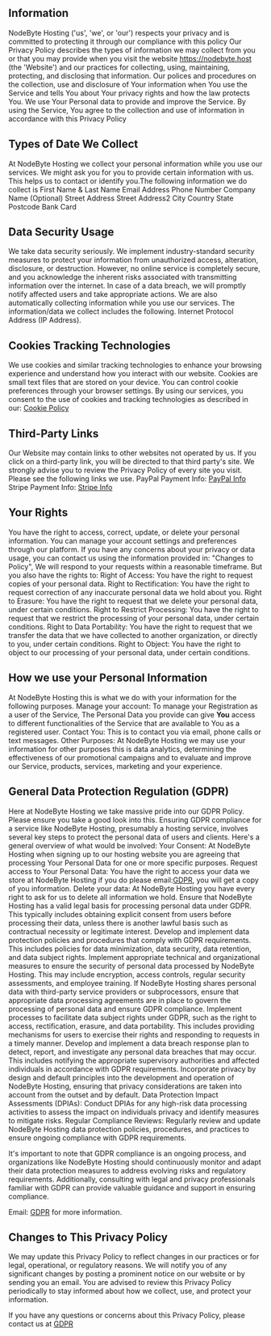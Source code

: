 ## Information

NodeByte Hosting ('us', 'we', or 'our') respects your privacy and is committed to protecting it through our compliance with this policy
Our Privacy Policy describes the types of information we may collect from you or that you may provide when you visit the website https://nodebyte.host (the 'Website') and our practices for collecting, using, maintaining, protecting, and disclosing that information. Our polices and procedures on the collection, use and disclosure of Your information when You use the Service and tells You about Your privacy rights and how the law protects You.
We use Your Personal data to provide and improve the Service. By using the Service, You agree to the collection and use of information in accordance with this Privacy Policy

## Types of Date We Collect

At NodeByte Hosting we collect your personal information while you use our services. We might ask you for you to provide certain information with us. This helps us to contact or identify you.The following information we do collect is
First Name & Last Name
Email Address
Phone Number
Company Name (Optional)
Street Address
Street Address2
City
Country
State
Postcode
Bank Card

## Data Security Usage

We take data security seriously. We implement industry-standard security measures to protect your information from unauthorized access, alteration, disclosure, or destruction. However, no online service is completely secure, and you acknowledge the inherent risks associated with transmitting information over the internet. In case of a data breach, we will promptly notify affected users and take appropriate actions.&nbsp;We are also automatically collecting information while you use our services. The information/data we collect includes the following. Internet Protocol Address (IP Address).

## Cookies Tracking Technologies

We use cookies and similar tracking technologies to enhance your browsing experience and understand how you interact with our website. Cookies are small text files that are stored on your device. You can control cookie preferences through your browser settings. By using our services, you consent to the use of cookies and tracking technologies as described in our: [Cookie Policy](https://nodebyte.host/legal/cookies)

## Third-Party Links

Our Website may contain links to other websites not operated by us. If you click on a third-party link, you will be directed to that third party&apos;s site. We strongly advise you to review the Privacy Policy of every site you visit. Please see the following links we use.
PayPal Payment Info:  [PayPal Info](https://www.paypal.com/uk/legalhub/privacy-full)
Stripe Payment Info:  [Stripe Info](https://stripe.com/gb/privacy)



## Your Rights

You have the right to access, correct, update, or delete your personal information. You can manage your account settings and preferences through our platform. If you have any concerns about your privacy or data usage, you can contact us using the information provided in: "Changes to Policy", We will respond to your requests within a reasonable timeframe. But you also have the rights to:
Right of Access: You have the right to request copies of your personal data.
Right to Rectification: You have the right to request correction of any inaccurate personal data we hold about you.
Right to Erasure: You have the right to request that we delete your personal data, under certain conditions.
Right to Restrict Processing: You have the right to request that we restrict the processing of your personal data, under certain conditions.
Right to Data Portability: You have the right to request that we transfer the data that we have collected to another organization, or directly to you, under certain conditions.
Right to Object: You have the right to object to our processing of your personal data, under certain conditions.


## How we use your Personal Information

At NodeByte Hosting this is what we do with your information for the following purposes. Manage your account: To manage your Registration as a user of the Service, The Personal Data you provide can give <b>You</b>&nbsp;access to different functionalities of the Service that&nbsp;are available to You as a registered user.
Contact You: This is to contact you via email, phone calls or text messages.
Other Purposes: At NodeByte Hosting we may use your information for other purposes this is data analytics, determining the effectiveness of our promotional campaigns and to evaluate and improve our Service, products, services, marketing and your experience.

## General Data Protection Regulation (GDPR)

Here at NodeByte Hosting we take massive pride into our GDPR Policy. Please ensure you take a good look into this.
Ensuring GDPR compliance for a service like NodeByte Hosting, presumably a hosting service, involves several key steps to protect the personal data of users and clients. Here&apos;s a general overview of what would be involved:
Your Consent: At NodeByte Hosting when signing up to our hosting website you are agreeing that processing Your Personal Data for one or more specific purposes. 
Request access to Your Personal Data: You have the right to access your data we store at NodeByte Hosting if you do please email:[GDPR](mailto:gdpr@nodebyte.co.uk), you will get a copy of you information.
Delete your data: At NodeByte Hosting you have every right to ask for us to delete all information we hold.
Ensure that NodeByte Hosting has a valid legal basis for processing personal data under GDPR. This typically includes obtaining explicit consent from users before processing their data, unless there is another lawful basis such as contractual necessity or legitimate interest.
Develop and implement data protection policies and procedures that comply with GDPR requirements. This includes policies for data minimization, data security, data retention, and data subject rights.
Implement appropriate technical and organizational measures to ensure the security of personal data processed by NodeByte Hosting. This may include encryption, access controls, regular security assessments, and employee training.
If NodeByte Hosting shares personal data with third-party service providers or subprocessors, ensure that appropriate data processing agreements are in place to govern the processing of personal data and ensure GDPR compliance.
Implement processes to facilitate data subject rights under GDPR, such as the right to access, rectification, erasure, and data portability. This includes providing mechanisms for users to exercise their rights and responding to requests in a timely manner.
Develop and implement a data breach response plan to detect, report, and investigate any personal data breaches that may occur. This includes notifying the appropriate supervisory authorities and affected individuals in accordance with GDPR requirements.
Incorporate privacy by design and default principles into the development and operation of NodeByte Hosting, ensuring that privacy considerations are taken into account from the outset and by default.
Data Protection Impact Assessments (DPIAs): Conduct DPIAs for any high-risk data processing activities to assess the impact on individuals privacy and identify measures to mitigate risks.
Regular Compliance Reviews: Regularly review and update NodeByte Hosting data protection policies, procedures, and practices to ensure ongoing compliance with GDPR requirements.   

It's important to note that GDPR compliance is an ongoing process, and organizations like NodeByte Hosting should continuously monitor and adapt their data protection measures to address evolving risks and regulatory requirements. Additionally, consulting with legal and privacy professionals familiar with GDPR can provide valuable guidance and support in ensuring compliance.

Email: [GDPR](mailto:gdpr@nodebyte.co.uk) for more information.

## Changes to This Privacy Policy

We may update this Privacy Policy to reflect changes in our practices or for legal, operational, or regulatory reasons. We will notify you of any significant changes by posting a prominent notice on our website or by sending you an email. You are advised to review this Privacy Policy periodically to stay informed about how we collect, use, and protect your information.


If you have any questions or concerns about this Privacy Policy, please contact us at [GDPR](mailto:gdpr@nodebyte.co.uk)